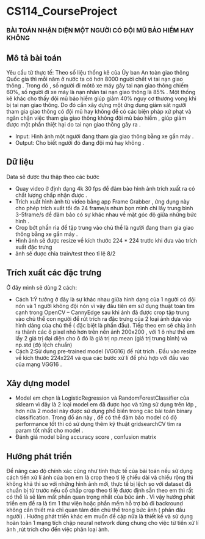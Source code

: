 # CS114_CourseProject
### BÀI TOÁN NHẬN DIỆN MỘT NGƯỜI CÓ ĐỘI MŨ BẢO HIỂM HAY KHÔNG

## Mô tả bài toán

Yêu cầu từ thực tế:  Theo số liệu thống kê của Ủy ban An toàn giao thông Quốc gia thì mỗi năm ở nước ta có hơn 8000 người chết vì tai nạn giao thông .
Trong đó , số người đi môtô xe máy gây tai nạn giao thông chiếm 60%, số người đi xe máy là nạn nhân tai nạn giao thông là 85% . Một thống kê khác cho 
thấy  đội mũ bảo hiểm giúp giảm 40% nguy cơ thương vong khi bị tai nạn giao thông. Do đó cần xây dựng một ứng dụng giám sát người tham gia giao thông 
có đội mũ hay không để có các biện pháp xử phạt và ngăn chặn việc tham gia giao thông không đội mũ bảo hiểm , giúp giảm được một phần thiệt hại do tai 
nạn giao thông gây ra .

+ Input: Hình ảnh một người đang tham gia giao thông bằng xe gắn máy .
+ Output: Cho biết người đó đang đội mũ hay không .

## Dữ liệu 
Data sẽ được thu thập theo các bước
* Quay video ở định dạng 4k 30 fps để đảm bảo hình  ảnh trích xuất ra có chất lượng chấp nhận được .
* Trích xuất hình ảnh từ video bằng app Frame Grabber , ứng dụng này cho phép trích xuất tối đa 24 frame/s nhưn bọn mình chỉ lấy 
trung bình 3-5frame/s để đảm bảo có sự khác nhau về mặt góc độ  giữa những bức hình  .
* Crop bớt phần rìa để tập trung vào chủ thể là người đang tham gia giao thông bằng xe gắn máy .
* Hình ảnh sẽ được resize về kích thước 224 * 224 trước khi đưa vào trích xuất đặc trưng 
* ảnh sẽ được chia train/test theo tỉ lệ 8/2 

## Trích xuất các đặc trưng
Ở đây mình sẽ dùng 2 cách:
* Cách 1:Ý tưởng ở đây là sự khác nhau giữa hình dạng của 1 người có đội nón và 1 người không đội nón vì vậy đầu tiên em sử dụng thuật toán tìm cạnh trong OpenCV – CannyEdge sau khi ảnh đã được crop tập trung vào chủ thể con người để rút trích ra đặc trưng của 2 loại ảnh dựa vào hình dáng của chủ thể ( đặc biệt là phần đầu). Tiếp theo em sẽ chia ảnh ra thành các ô pixel nhỏ hơn trên nền ảnh 200x200 , với 1 ô như thế em lấy 2 giá trị đại diện cho ô đó là giá trị np.mean (giá trị trung bình) và np.std (độ lệch chuẩn)  
* Cách 2:Sử dụng pre-trained model (VGG16) để rút trích . Đầu vào resize về kích thước 224x224 và qua các  bước xử lí để phù hợp với đầu vào của mạng VGG16 . 
 
## Xây dựng model 
* Model em chọn là LogisticRegression và RandomForestClassifier của sklearn vì đây là 2 loại model em đã được học và từng sử dụng trên lớp , hơn nữa 2 model này được sử dụng phổ biến trong các bài toán binary classification. Trong đồ án này , để có thể đảm bảo model có độ performance tốt thì có sử dụng thêm kỹ thuật gridsearchCV tìm ra param tốt nhất cho model .
* Đánh giá model bằng accuracy score , confusion matrix

## Hướng phát triển 
Để nâng cao độ chính xác cũng như tính thực tế của bài toán nếu sử dụng cách tiền xử lí ảnh của bọn em là crop theo tỉ lệ chiều dài và chiều rộng thì không khả thi so với những hình ảnh mới, thực tế bị lệch so với dataset đã chuẩn bị từ trước nếu cố chấp crop theo tỉ lệ được định sẵn theo em thì rất có thể là sẽ làm mất phần quan trọng nhất của bức ảnh . Vì vậy hướng phát triển em đề ra là tìm 1 thư viện hoặc phần mềm hỗ trợ bỏ đi backround không cần thiết mà chỉ quan tâm đến chủ thể trong bức ảnh ( phần đầu người) . Hướng phát triển khác em muốn đề cập nữa là thiết kế và sử dụng hoàn toàn 1 mạng tích chập neural network dùng chung cho việc từ tiền xử lí ảnh ,rút trích cho đến việc phân loại ảnh. 

